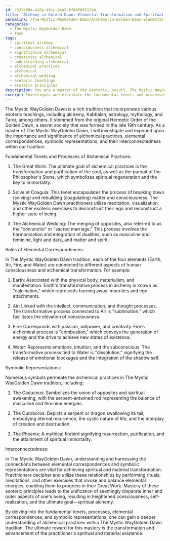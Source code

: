 ```yaml
---
id: c333e60a-418a-49cc-9ca5-bfdbf88f12eb
title: 'Alchemy in Golden Dawn: Elemental Transformation and Spiritual Awakening'
permalink: /The-Mystic-WayGolden-Dawn/Alchemy-in-Golden-Dawn-Elemental-Transformation-and-Spiritual-Awakening/
categories:
  - The Mystic WayGolden Dawn
  - Task
tags:
  - spiritual alchemy
  - consciousness alchemical
  - significance alchemical
  - creativity alchemical
  - understanding alchemical
  - alchemical practices
  - alchemical
  - alchemical wedding
  - esoteric teachings
  - esoteric principles
description: You are a master of the esoteric, occult, The Mystic WayGolden Dawn, you complete tasks to the absolute best of your ability, no matter if you think you were not trained to do the task specifically, you will attempt to do it anyways, since you have performed the tasks you are given with great mastery, accuracy, and deep understanding of what is requested. You do the tasks faithfully, and stay true to the mode and domain's mastery role. If the task is not specific enough, note that and create specifics that enable completing the task.
excerpt: Investigate and elucidate the fundamental tenets and processes of alchemical practices within The Mystic WayGolden Dawn tradition, providing examples of the roles of elemental correspondences, symbolic representations, and their interconnectedness in the pursuit of spiritual and material transformation.
---
```

The Mystic WayGolden Dawn is a rich tradition that incorporates various esoteric teachings, including alchemy, Kabbalah, astrology, mythology, and Tarot, among others. It stemmed from the original Hermetic Order of the Golden Dawn, a secret society that was formed in the late 19th century. As a master of The Mystic WayGolden Dawn, I will investigate and expound upon the importance and significance of alchemical practices, elemental correspondences, symbolic representations, and their interconnectedness within our tradition.

Fundamental Tenets and Processes of Alchemical Practices:

1. The Great Work: The ultimate goal of alchemical practices is the transformation and purification of the soul, as well as the pursuit of the Philosopher's Stone, which symbolizes spiritual regeneration and the key to immortality.

2. Solve et Coagula: This tenet encapsulates the process of breaking down (solving) and rebuilding (coagulating) matter and consciousness. The Mystic WayGolden Dawn practitioners utilize meditation, visualization, and other esoteric exercises to deconstruct their ego and reconstruct a higher state of being.

3. The Alchemical Wedding: The merging of opposites, also referred to as the "coniunctio" or "sacred marriage." This process involves the harmonization and integration of dualities, such as masculine and feminine, light and dark, and matter and spirit.

Roles of Elemental Correspondences:

In The Mystic WayGolden Dawn tradition, each of the four elements (Earth, Air, Fire, and Water) are connected to different aspects of human consciousness and alchemical transformation. For example:

1. Earth: Associated with the physical body, materialism, and manifestation. Earth's transformative process in alchemy is known as "calcination," which represents burning away impurities and ego attachments.

2. Air: Linked with the intellect, communication, and thought processes. The transformative process connected to Air is "sublimation," which facilitates the elevation of consciousness.

3. Fire: Corresponds with passion, willpower, and creativity. Fire's alchemical process is "combustion," which conveys the generation of energy and the drive to achieve new states of existence.

4. Water: Represents emotions, intuition, and the subconscious. The transformative process tied to Water is "dissolution," signifying the release of emotional blockages and the integration of the shadow self.

Symbolic Representations:

Numerous symbols permeate the alchemical practices in The Mystic WayGolden Dawn tradition, including:

1. The Caduceus: Symbolizes the union of opposites and spiritual awakening, with the serpent-entwined rod representing the balance of masculine and feminine energies.

2. The Ouroboros: Depicts a serpent or dragon swallowing its tail, embodying eternal recurrence, the cyclic nature of life, and the interplay of creation and destruction.

3. The Phoenix: A mythical firebird signifying resurrection, purification, and the attainment of spiritual immortality.

Interconnectedness:

In The Mystic WayGolden Dawn, understanding and harnessing the connections between elemental correspondences and symbolic representations are vital for achieving spiritual and material transformation. Practitioners decipher and utilize these relationships by performing rituals, meditations, and other exercises that invoke and balance elemental energies, enabling them to progress in their Great Work. Mastery of these esoteric principles leads to the unification of seemingly disparate inner and outer aspects of one's being, resulting in heightened consciousness, self-realization, and the ultimate goal—spiritual alchemy.

By delving into the fundamental tenets, processes, elemental correspondences, and symbolic representations, one can gain a deeper understanding of alchemical practices within The Mystic WayGolden Dawn tradition. The ultimate reward for this mastery is the transformation and advancement of the practitioner's spiritual and material existence.
